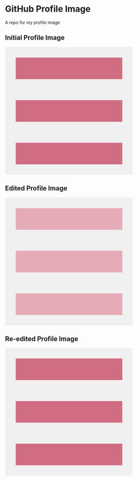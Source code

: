 # GitHub Profile Image
A repo for my profile image

## Initial Profile Image

![Initial Profile Image](https://github.com/distortedsignal/github-profile-image/raw/main/profile-pic.png)

## Edited Profile Image

![Edited Profile Image](https://github.com/distortedsignal/github-profile-image/raw/main/profile-pic-2.png)

## Re-edited Profile Image

![Re-Edited Profile Image](https://github.com/distortedsignal/github-profile-image/raw/main/profile-pic-3.png)
